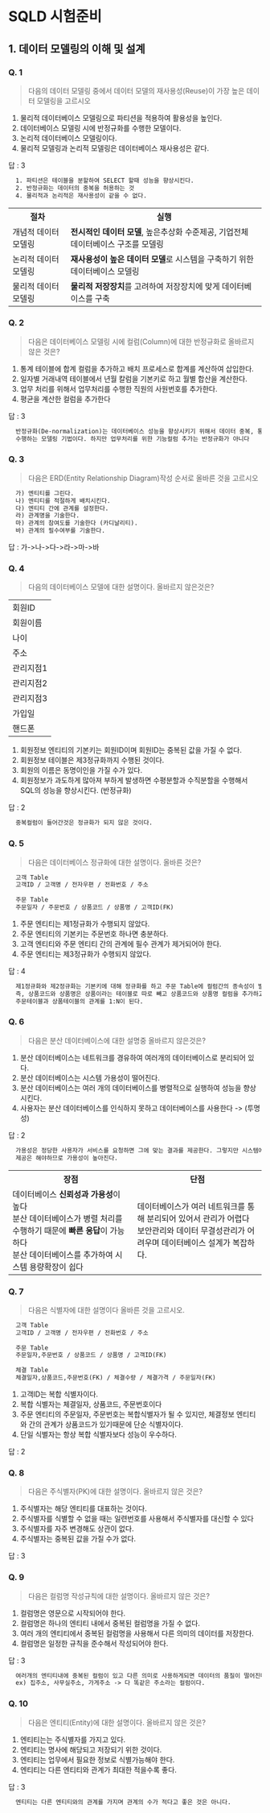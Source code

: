 # SQLD 시험준비
## 1. 데이터 모델링의 이해 및 설계


### Q. 1
> 다음의 데이터 모델링 중에서 데이터 모델의 재사용성(Reuse)이 가장 높은 데이터 모델링을 고르시오
  1. 물리적 데이터베이스 모델링으로 파티션을 적용하여 활용성을 높인다.
  2. 데이터베이스 모델링 시에 반정규화를 수행한 모델이다.
  3. 논리적 데이터베이스 모델링이다.
  4. 물리적 모델링과 논리적 모델링은 데이터베이스 재사용성은 같다.
  
답 : 3

```txt
  1. 파티션은 테이블을 분할하여 SELECT 할때 성능을 향상시킨다.
  2. 반정규화는 데이터의 중복을 허용하는 것
  4. 물리적과 논리적은 재사용성이 같을 수 없다.
```

<table>
  <tr>
    <th>절차</th>
    <th>실행</th>
  <tr>
    <td>개념적 데이터 모델링</td>
    <td><b>전시적인 데이터 모델</b>, 높은추상화 수준제공, 기업전체 데이터베이스 구조를 모델링</td>
  <tr>
    <td>논리적 데이터 모델링</td>
    <td><b>재사용성이 높은 데이터 모델</b>로 시스템을 구축하기 위한 데이터베이스 모델링</td>
  <tr>
    <td>물리적 데이터 모델링</td>
    <td><b>물리적 저장장치</b>를 고려하여 저장장치에 맞게 데이터베이스를 구축</td>
</table>

### Q. 2
> 다음은 데이터베이스 모델링 시에 컬럼(Column)에 대한 반정규화로 올바르지 않은 것은?
  1. 통계 테이블에 합계 컬럼을 추가하고 배치 프로세스로 합계를 계산하여 삽입한다.
  2. 일자별 거래내역 테이블에서 년월 칼럼을 기본키로 하고 월별 합산을 계산한다.
  3. 업무 처리를 위해서 업무처리를 수행한 직원의 사원번호를 추가한다.
  4. 평균을 계산한 컬럼을 추가한다
  
답 : 3

```txt
  반정규화(De-normalization)는 데이터베이스 성능을 향상시키기 위해서 데이터 중복, 통합, 분리 집계 등을
  수행하는 모델링 기법이다. 하지만 업무처리를 위한 기능컬럼 추가는 반정규화가 아니다
```

### Q. 3
> 다음은 ERD(Entity Relationship Diagram)작성 순서로 올바른 것을 고르시오
```txt
  가) 엔티티를 그린다.
  나) 엔티티를 적절하게 배치시킨다.
  다) 엔티티 간에 관계를 설정한다.
  라) 관계명을 기술한다.
  마) 관계의 참여도를 기술한다 (카디날리티).
  바) 관계의 필수여부를 기술한다.
```
답 : 가->나->다->라->마->바

### Q. 4
> 다음의 데이터베이스 모델에 대한 설명이다. 올바르지 않은것은?

<table>
    <tr>
      <td>회원ID</td>
    <tr>
      <td>회원이름
    <tr>
      <td>나이
    <tr>
      <td>주소
    <tr>
      <td>관리지점1
    <tr>
      <td>관리지점2
    <tr>
      <td>관리지점3
    <tr>
      <td>가입일
    <tr> 
      <td>핸드폰
</table>

  1. 회원정보 엔티티의 기본키는 회원ID이며 회원ID는 중복된 값을 가질 수 없다.
  2. 회원정보 테이블은 제3정규화까지 수행된 것이다. 
  3. 회원의 이름은 동명이인을 가질 수가 있다.
  4. 회원정보가 과도하게 많아져 부하게 발생하면 수평분할과 수직분할을 수행해서 SQL의 성능을 향상시킨다. (반정규화)

답 : 2
```txt
  중복컬럼이 들어간것은 정규화가 되지 않은 것이다.
```

### Q. 5
> 다음은 데이터베이스 정규화에 대한 설명이다. 올바른 것은?
```txt
  고객 Table 
  고객ID / 고객명 / 전자우편 / 전화번호 / 주소
  
  주문 Table
  주문일자 / 주문번호 / 상품코드 / 상품명 / 고객ID(FK)
```

  1. 주문 엔티티는 제1정규화가 수행되지 않았다.
  2. 주문 엔티티의 기본키는 주문번호 하나면 충분하다.
  3. 고객 엔티티와 주문 엔티티 간의 관계에 필수 관계가 제거되어야 한다.
  4. 주문 엔티티는 제3정규화가 수행되지 않았다.
  
답 : 4
```txt
  제1정규화와 제2정규화는 기본키에 대해 정규화를 하고 주문 Table에 컬럼간의 종속성이 발견된 것은 이행함수 종속성 이라고 한다.
  즉, 상품코드와 상품명은 상품이라는 테이블로 따로 빼고 상품코드와 상품명 컬럼을 추가하고 주문테이블에 상품명 컬럼을 제거함으로써
  주문테이블과 상품테이블의 관계를 1:N이 된다.
```

### Q. 6
> 다음은 분산 데이터베이스에 대한 설명중 올바르지 않은것은?
  1. 분산 데이터베이스는 네트워크를 경유하여 여러개의 데이터베이스로 분리되어 있다.
  2. 분산 데이터베이스는 시스템 가용성이 떨어진다.
  3. 분산 데이터베이스는 여러 개의 데이터베이스를 병렬적으로 실행하여 성능을 향상시킨다.
  4. 사용자는 분산 데이터베이스를 인식하지 못하고 데이터베이스를 사용한다 -> (투명성)
  
답 : 2
```txt
  가용성은 정당한 사용자가 서비스를 요청하면 그에 맞는 결과를 제공한다. 그렇지만 시스템에 장애가 발생해도
  제공은 해야하므로 가용성이 높아진다.
```
  
<table>
  <tr>
     <th>장점
     <th>단점
  <tr>
     <td>데이터베이스 <b>신뢰성과 가용성</b>이 높다 <br>
         분산 데이터베이스가 병렬 처리를 수행하기 때문에 <b>빠른 응답</b>이 가능하다 <br>
         분산 데이터베이스를 추가하여 시스템 용량확장이 쉽다
     <td>데이터베이스가 여러 네트워크를 통해 분리되어 있어서 관리가 어렵다 <br>
         보안관리와 데이터 무결성관리가 어려우며 데이터베이스 설계가 복잡하다.
</table>

### Q. 7
> 다음은 식별자에 대한 설명이다 올바른 것을 고르시오.
```txt
  고객 Table
  고객ID / 고객명 / 전자우편 / 전화번호 / 주소
  
  주문 Table
  주문일자,주문번호 / 상품코드 / 상품명 / 고객ID(FK)
  
  체결 Table
  체결일자,상품코드,주문번호(FK) / 체결수량 / 체결가격 / 주문일자(FK)
```

  1. 고객ID는 복합 식별자이다.
  2. 복합 식별자는 체결일자, 상품코드, 주문번호이다
  3. 주문 엔티티의 주문일자, 주문번호는 복합식별자가 될 수 있지만, 체결정보 엔티티와 간의 관계가 상품코드가 있기때문에 단순 식별자이다.
  4. 단일 식별자는 항상 복합 식별자보다 성능이 우수하다.
  
답 : 2

### Q. 8
> 다음은 주식별자(PK)에 대한 설명이다. 올바르지 않은 것은?
  1. 주식별자는 해당 엔티티를 대표하는 것이다.
  2. 주식별자를 식별할 수 없을 때는 일련번호를 사용해서 주식별자를 대신할 수 있다
  3. 주식별자를 자주 변경해도 상관이 없다.
  4. 주식별자는 중복된 값을 가질 수가 없다.
  
답 : 3

### Q. 9
> 다음은 컬럼명 작성규칙에 대한 설명이다. 올바르지 않은 것은?
  1. 컬럼명은 영문으로 시작되어야 한다.
  2. 컬럼명은 하나의 엔티티 내에서 중복된 컬럼명을 가질 수 없다.
  3. 여러 개의 엔티티에서 중복된 컬럼명을 사용해서 다른 의미의 데이터를 저장한다.
  4. 컬럼명은 일정한 규칙을 준수해서 작성되어야 한다.
  
답 : 3
```txt
  여러개의 엔티티내에 중복된 컬럼이 있고 다른 의미로 사용하게되면 데이터의 품질이 떨어진다.
  ex) 집주소, 사무실주소, 가게주소 -> 다 똑같은 주소라는 컬럼이다.
```

### Q. 10
> 다음은 엔티티(Entity)에 대한 설명이다. 올바르지 않은 것은?
  1. 엔티티는는 주식별자를 가지고 있다.
  2. 엔티티는 명사에 해당되고 저장되기 위한 것이다.
  3. 엔티티는 업무에서 필요한 정보로 식별가능해야 한다.
  4. 엔티티는 다른 엔티티와 관계가 최대한 적을수록 좋다.

답 : 3
```txt
  엔티티는 다른 엔티티와의 관계를 가지며 관계의 수가 적다고 좋은 것은 아니다.
```
